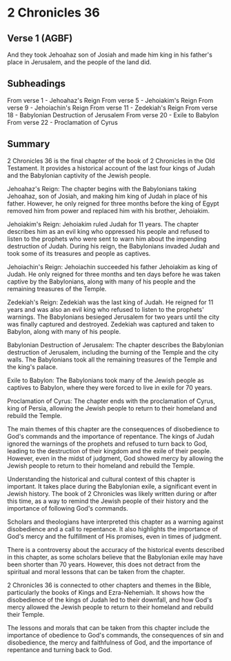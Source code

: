 # 2 Chronicles 36

## Verse 1 (AGBF)

And they took Jehoahaz son of Josiah and made him king in his father's place in Jerusalem, and the people of the land did.

## Subheadings

From verse 1 - Jehoahaz's Reign
From verse 5 - Jehoiakim's Reign
From verse 9 - Jehoiachin's Reign
From verse 11 - Zedekiah's Reign
From verse 18 - Babylonian Destruction of Jerusalem
From verse 20 - Exile to Babylon
From verse 22 - Proclamation of Cyrus

## Summary

2 Chronicles 36 is the final chapter of the book of 2 Chronicles in the Old Testament. It provides a historical account of the last four kings of Judah and the Babylonian captivity of the Jewish people.

Jehoahaz's Reign:
The chapter begins with the Babylonians taking Jehoahaz, son of Josiah, and making him king of Judah in place of his father. However, he only reigned for three months before the king of Egypt removed him from power and replaced him with his brother, Jehoiakim.

Jehoiakim's Reign:
Jehoiakim ruled Judah for 11 years. The chapter describes him as an evil king who oppressed his people and refused to listen to the prophets who were sent to warn him about the impending destruction of Judah. During his reign, the Babylonians invaded Judah and took some of its treasures and people as captives.

Jehoiachin's Reign:
Jehoiachin succeeded his father Jehoiakim as king of Judah. He only reigned for three months and ten days before he was taken captive by the Babylonians, along with many of his people and the remaining treasures of the Temple.

Zedekiah's Reign:
Zedekiah was the last king of Judah. He reigned for 11 years and was also an evil king who refused to listen to the prophets' warnings. The Babylonians besieged Jerusalem for two years until the city was finally captured and destroyed. Zedekiah was captured and taken to Babylon, along with many of his people.

Babylonian Destruction of Jerusalem:
The chapter describes the Babylonian destruction of Jerusalem, including the burning of the Temple and the city walls. The Babylonians took all the remaining treasures of the Temple and the king's palace.

Exile to Babylon:
The Babylonians took many of the Jewish people as captives to Babylon, where they were forced to live in exile for 70 years.

Proclamation of Cyrus:
The chapter ends with the proclamation of Cyrus, king of Persia, allowing the Jewish people to return to their homeland and rebuild the Temple.

The main themes of this chapter are the consequences of disobedience to God's commands and the importance of repentance. The kings of Judah ignored the warnings of the prophets and refused to turn back to God, leading to the destruction of their kingdom and the exile of their people. However, even in the midst of judgment, God showed mercy by allowing the Jewish people to return to their homeland and rebuild the Temple.

Understanding the historical and cultural context of this chapter is important. It takes place during the Babylonian exile, a significant event in Jewish history. The book of 2 Chronicles was likely written during or after this time, as a way to remind the Jewish people of their history and the importance of following God's commands.

Scholars and theologians have interpreted this chapter as a warning against disobedience and a call to repentance. It also highlights the importance of God's mercy and the fulfillment of His promises, even in times of judgment.

There is a controversy about the accuracy of the historical events described in this chapter, as some scholars believe that the Babylonian exile may have been shorter than 70 years. However, this does not detract from the spiritual and moral lessons that can be taken from the chapter.

2 Chronicles 36 is connected to other chapters and themes in the Bible, particularly the books of Kings and Ezra-Nehemiah. It shows how the disobedience of the kings of Judah led to their downfall, and how God's mercy allowed the Jewish people to return to their homeland and rebuild their Temple.

The lessons and morals that can be taken from this chapter include the importance of obedience to God's commands, the consequences of sin and disobedience, the mercy and faithfulness of God, and the importance of repentance and turning back to God.